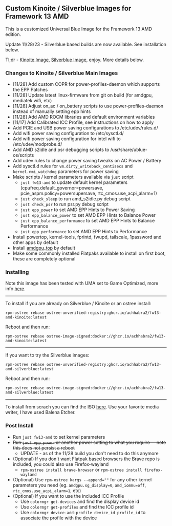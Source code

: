 ## Custom Kinoite / Silverblue Images for Framework 13 AMD

This is a customized Universal Blue Image for the Framework 13 AMD edition. 

Update 11/28/23 - Silverblue based builds are now available. See installation below. 

Tl;dr - [Kinoite Image](https://github.com/achhabra2/fw13-amd-kinoite/pkgs/container/fw13-amd-kinoite), [Silverblue Image](https://github.com/achhabra2/fw13-amd-kinoite/pkgs/container/fw13-amd-silverblue), enjoy. More details below. 

### Changes to Kinoite / Silverblue Main Images
- [11/28] Add custom COPR for power-profiles-daemon which supports the EPP Patches
- [11/28] Update latest linux-firmware from git on build (for amdgpu, mediatek wifi, etc)
- [11/28] Adjust on_ac / on_battery scripts to use power-profiles-daemon instead of manually setting epp hints
- [11/28] Add AMD ROCM libraries and default environment variables
- [11/17] Add Calibrated ICC Profile, see instructions on how to apply
- Add PCIE and USB power saving configurations to /etc/udev/rules.d/
- Add wifi power saving configuration to /etc/sysctl.d/
- Add wifi power saving configuration for intel wifi to /etc/udev/modprobe.d/
- Add AMD s2idle and psr debugging scripts to /usr/share/ublue-os/scripts
- Add udev rules to change power saving tweaks on AC Power / Battery
- Add sysctl.d rules for `vm.dirty_writeback_centisecs` and `kernel.nmi_watchdog` parameters for power saving
- Make scripts / kernel parameters available via `just` script
  - `just fw13-amd` to update default kernel parameters (cpufreq.default_governor=powersave, pcie_aspm.policy=powersupersave, rtc_cmos.use_acpi_alarm=1)
  - `just check_sleep` to run amd_s2idle.py debug script
  - `just check_psr` to run psr.py debug script
  - `just epp_power` to set AMD EPP Hints to Power Saving
  - `just epp_balance_power` to set AMD EPP Hints to Balance Power
  - `just epp_balance_performance` to set AMD EPP Hints to Balance Performance
  - `just epp_performance` to set AMD EPP Hints to Performance
- Install powertop, kernel-tools, fprintd, fwupd, tailscale, 1password and other apps by default
- Install [amdgpu_top](https://github.com/Umio-Yasuno/amdgpu_top) by default
- Make some commonly installed Flatpaks available to install on first boot, these are completely optional


### Installing

Note this image has been tested with UMA set to Game Optimized, more info [here](https://knowledgebase.frame.work/en_us/allocate-additional-ram-to-igpu-framework-laptop-13-amd-ryzen-7040-series-BkpPUPQa). 

---

To install if you are already on Silverblue / Kinoite or an ostree install:

`rpm-ostree rebase ostree-unverified-registry:ghcr.io/achhabra2/fw13-amd-kinoite:latest`

Reboot and then run:

`rpm-ostree rebase ostree-image-signed:docker://ghcr.io/achhabra2/fw13-amd-kinoite:latest`

---

If you want to try the Silverblue images:

`rpm-ostree rebase ostree-unverified-registry:ghcr.io/achhabra2/fw13-amd-silverblue:latest`

Reboot and then run:

`rpm-ostree rebase ostree-image-signed:docker://ghcr.io/achhabra2/fw13-amd-silverblue:latest`

---

To install from scrach you can find the ISO [here](https://github.com/achhabra2/fw13-amd-kinoite/releases/tag/auto-iso). Use your favorite media writer, I have used Balena Etcher. 

### Post Install

- Run `just fw13-amd` to set kernel parameters
- ~~Run `just epp_power` or another power setting to what you require -- note this does not persist a reboot~~
  - UPDATE - as of the 11/28 build you don't need to do this anymore
- (Optional) If you don't want Flatpak based browsers the Brave repo is included, you could also use Firefox-wayland
  - `rpm-ostree install brave-browser` or `rpm-ostree install firefox-wayland`
- (Optional) Use `rpm-ostree kargs --append=""` for any other kernel parameters you need (eg. `amdgpu.sg_display=0`, `amd_iommu=off`, `rtc_cmos.use_acpi_alarm=1`, etc)
- (Optional) If you want to use the included ICC Profile
  - Use `colormgr get-devices` and find the display device id
  - Use `colormgr get-profiles` and find the ICC profile id
  - Use `colormgr device-add-profile device_id profile_id` to associate the profile with the device